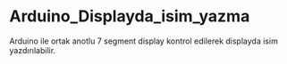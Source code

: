 # Arduino_Displayda_isim_yazma
Arduino ile ortak anotlu 7 segment display kontrol edilerek displayda isim yazdırılabilir.
